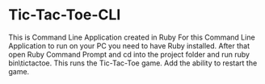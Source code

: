 # Tic-Tac-Toe-CLI
This is Command Line Application created in Ruby
For this Command Line Application to run on your PC you need to have Ruby installed.
After that open Ruby Command Prompt and cd into the project folder and run ruby bin\tictactoe.
This runs the Tic-Tac-Toe game.
Add the ability to restart the game.
